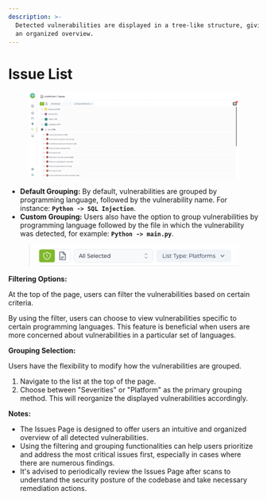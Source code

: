 ```yaml
---
description: >-
  Detected vulnerabilities are displayed in a tree-like structure, giving users
  an organized overview.
---
```


# Issue List

<figure><img src="../../.gitbook/assets/image.png" alt=""><figcaption></figcaption></figure>

* **Default Grouping:** By default, vulnerabilities are grouped by programming language, followed by the vulnerability name. For instance: **`Python -> SQL Injection`**.
* **Custom Grouping:** Users also have the option to group vulnerabilities by programming language followed by the file in which the vulnerability was detected, for example: **`Python -> main.py`**.

<figure><img src="../../.gitbook/assets/image (1).png" alt="" width="563"><figcaption></figcaption></figure>

**Filtering Options:**

At the top of the page, users can filter the vulnerabilities based on certain criteria.

By using the filter, users can choose to view vulnerabilities specific to certain programming languages. This feature is beneficial when users are more concerned about vulnerabilities in a particular set of languages.

**Grouping Selection:**

Users have the flexibility to modify how the vulnerabilities are grouped.

1. Navigate to the list at the top of the page.
2. Choose between "Severities" or "Platform" as the primary grouping method. This will reorganize the displayed vulnerabilities accordingly.

**Notes:**

* The Issues Page is designed to offer users an intuitive and organized overview of all detected vulnerabilities.
* Using the filtering and grouping functionalities can help users prioritize and address the most critical issues first, especially in cases where there are numerous findings.
* It's advised to periodically review the Issues Page after scans to understand the security posture of the codebase and take necessary remediation actions.
